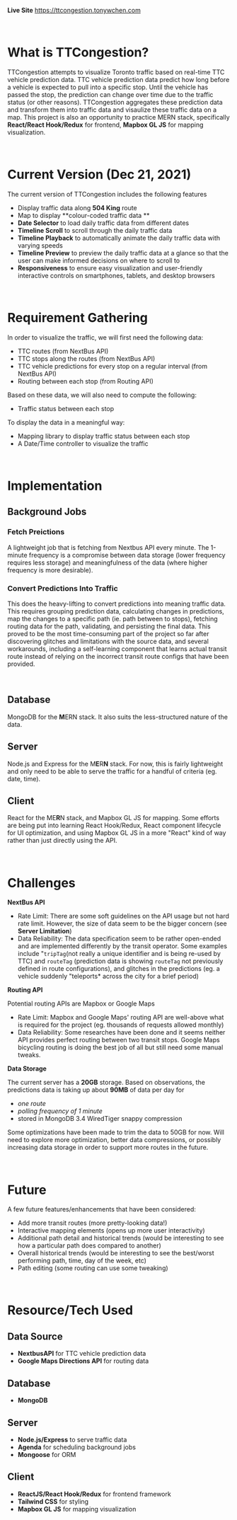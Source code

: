 **Live Site** https://ttcongestion.tonywchen.com

<br/>

# What is TTCongestion?
TTCongestion attempts to visualize Toronto traffic based on real-time TTC vehicle prediction data. TTC vehicle prediction data predict how long before a vehicle is expected to pull into a specific stop. Until the vehicle has passed the stop, the prediction can change over time due to the traffic status (or other reasons). TTCongestion aggregates these prediction data and 
transform them into traffic data and visaulize these traffic data on a map. This project is also an opportunity to practice MERN stack, specifically **React/React Hook/Redux** for frontend, **Mapbox GL JS** for mapping visualization.

<br/>

# Current Version (Dec 21, 2021)
The current version of TTCongestion includes the following features
- Display traffic data along **504 King** route
- Map to display **colour-coded traffic data **
- **Date Selector** to load daily traffic data from different dates
- **Timeline Scroll** to scroll through the daily traffic data
- **Timeline Playback** to automatically animate the daily traffic data with varying speeds
- **Timeline Preview** to preview the daily traffic data at a glance so that the user can make informed decisions on where to scroll to
- **Responsiveness** to ensure easy visualization and user-friendly interactive controls on smartphones, tablets, and desktop browsers

<br/>

# Requirement Gathering
In order to visualize the traffic, we will first need the following data:
- TTC routes (from NextBus API)
- TTC stops along the routes (from NextBus API)
- TTC vehicle predictions for every stop on a regular interval (from NextBus API)
- Routing between each stop (from Routing API)

Based on these data, we will also need to compute the following:
- Traffic status between each stop

To display the data in a meaningful way:
- Mapping library to display traffic status between each stop
- A Date/Time controller to visualize the traffic

<br/>

# Implementation

## Background Jobs
### Fetch Preictions
A lightweight job that is fetching from Nextbus API every minute. The 1-minute frequency is a compromise between data storage (lower frequency requires less storage) and meaningfulness of the data (where higher frequency is more desirable).

### Convert Predictions Into Traffic
This does the heavy-lifting to convert predictions into meaning traffic data. This requires grouping prediction data, calculating changes in predictions, map the changes to a specific path (ie. path between to stops), fetching routing data for the path, validating, and persisting the final data. This proved to be the most time-consuming part of the project so far after discovering glitches and limitations with the source data, and several workarounds, including a self-learning component that learns actual transit route instead of relying on the incorrect transit route configs that have been provided.

<br/>

## Database
MongoDB for the **M**ERN stack. It also suits the less-structured nature of the data.

## Server
Node.js and Express for the M**E**R**N** stack. For now, this is fairly lightweight and only need to be able to serve the traffic for a handful of criteria (eg. date, time).

## Client
React for the ME**R**N stack, and Mapbox GL JS for mapping. Some efforts are being put into learning React Hook/Redux, React component lifecycle for UI optimization, and using Mapbox GL JS in a more "React" kind of way rather than just directly using the API.

<br/>

# Challenges
**NextBus API**
- Rate Limit: There are some soft guidelines on the API usage but not hard rate limit. However, the size of data seem to be the bigger concern (see **Server Limitation**)
- Data Reliability: The data specification seem to be rather open-ended and are implemented differently by the transit operator. Some examples include "`tripTag`(not really a unique identifier and is being re-used by TTC) and `routeTag` (prediction data is showing `routeTag` not previously defined in route configurations), and glitches in the predictions (eg. a vehicle suddenly "teleports* across the city for a brief period)

**Routing API**

Potential routing APIs are Mapbox or Google Maps
- Rate Limit: Mapbox and Google Maps' routing API are well-above what is required for the project (eg. thousands of requests allowed monthly)
- Data Reliability: Some researches have been done and it seems neither API provides perfect routing between two transit stops. Google Maps bicycling routing is doing the best
job of all but still need some manual tweaks.

**Data Storage**

The current server has a **20GB** storage. Based on observations, the predictions data is taking up about **90MB** of data per day for
- *one route*
- *polling frequency of 1 minute*
- stored in MongoDB 3.4 WiredTiger snappy compression

Some optimizations have been made to trim the data to 50GB for now. Will need to explore more optimization, better data compressions, or possibly increasing data storage in order to support more routes in the future.

<br/>

# Future
A few future features/enhancements that have been considered:
- Add more transit routes (more pretty-looking data!)
- Interactive mapping elements (opens up more user interactivity)
- Additional path detail and historical trends (would be interesting to see how a particular path does compared to another)
- Overall historical trends (would be interesting to see the best/worst performing path, time, day of the week, etc)
- Path editing (some routing can use some tweaking)

<br/>

# Resource/Tech Used
## Data Source
- **NextbusAPI** for TTC vehicle prediction data
- **Google Maps Directions API** for routing data

## Database
- **MongoDB**

## Server
- **Node.js/Express** to serve traffic data
- **Agenda** for scheduling background jobs
- **Mongoose** for ORM

## Client
- **ReactJS/React Hook/Redux** for frontend framework
- **Tailwind CSS** for styling
- **Mapbox GL JS** for mapping visualization
